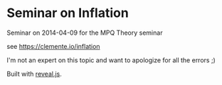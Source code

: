 # Seminar on Inflation

Seminar on 2014-04-09 for the MPQ Theory seminar

see https://clemente.io/inflation

I'm not an expert on this topic and want to apologize for all the errors ;)

Built with [reveal.js](http://lab.hakim.se/reveal-js/).
